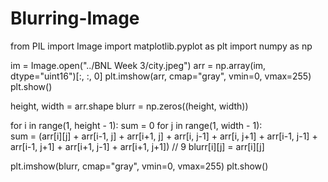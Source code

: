 # Blurring-Image

from PIL import Image
import matplotlib.pyplot as plt
import numpy as np

im = Image.open("../BNL Week 3/city.jpeg")
arr = np.array(im, dtype="uint16")[:, :, 0]
plt.imshow(arr, cmap="gray", vmin=0, vmax=255)
plt.show()

height, width = arr.shape
blurr = np.zeros((height, width))

for i in range(1, height - 1):
    sum = 0
    for j in range(1, width - 1):  
        sum = (arr[i][j] + arr[i-1, j] + arr[i+1, j] + arr[i, j-1] + arr[i, j+1] + arr[i-1, j-1] + arr[i-1, j+1] + arr[i+1, j-1] + arr[i+1, j+1]) // 9
    blurr[i][j] = arr[i][j]


plt.imshow(blurr, cmap="gray", vmin=0, vmax=255)
plt.show()
